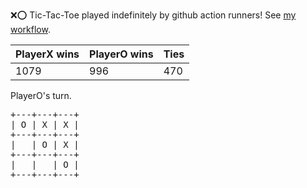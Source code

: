 :x::o: Tic-Tac-Toe played indefinitely by github action runners! See [my workflow](.github/workflows/play.yaml).

|PlayerX wins|PlayerO wins|Ties|
|-|-|-|
|1079|996|470|

PlayerO's turn.

<pre>
+---+---+---+
| O | X | X |
+---+---+---+
|   | O | X |
+---+---+---+
|   |   | O |
+---+---+---+
</pre>
